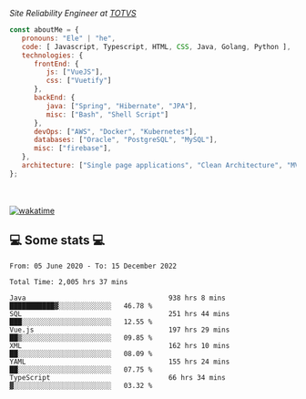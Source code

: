 <p><em>Site Reliability Engineer at <a href="https://www.totvs.com/">TOTVS</a></br>
</em></p>


```javascript
const aboutMe = {
   pronouns: "Ele" | "he",
   code: [ Javascript, Typescript, HTML, CSS, Java, Golang, Python ],
   technologies: {
      frontEnd: {
         js: ["VueJS"],
         css: ["Vuetify"]
      },
      backEnd: {
         java: ["Spring", "Hibernate", "JPA"],
         misc: ["Bash", "Shell Script"]
      },
      devOps: ["AWS", "Docker", "Kubernetes"],
      databases: ["Oracle", "PostgreSQL", "MySQL"],
      misc: ["firebase"],
   },
   architecture: ["Single page applications", "Clean Architecture", "MVC", "Microservices"],
};
```
</br></br>
[![wakatime](https://wakatime.com/badge/user/a3a8ed06-d304-4d6b-bc86-4adc418cdea7.svg)](https://wakatime.com/@a3a8ed06-d304-4d6b-bc86-4adc418cdea7)
<h2>💻 Some stats 💻</h2>

<!--START_SECTION:waka-->

```text
From: 05 June 2020 - To: 15 December 2022

Total Time: 2,005 hrs 37 mins

Java                                   938 hrs 8 mins  ███████████▓░░░░░░░░░░░░░   46.78 %
SQL                                    251 hrs 44 mins ███░░░░░░░░░░░░░░░░░░░░░░   12.55 %
Vue.js                                 197 hrs 29 mins ██▒░░░░░░░░░░░░░░░░░░░░░░   09.85 %
XML                                    162 hrs 10 mins ██░░░░░░░░░░░░░░░░░░░░░░░   08.09 %
YAML                                   155 hrs 24 mins ██░░░░░░░░░░░░░░░░░░░░░░░   07.75 %
TypeScript                             66 hrs 34 mins  ▓░░░░░░░░░░░░░░░░░░░░░░░░   03.32 %
```

<!--END_SECTION:waka-->
